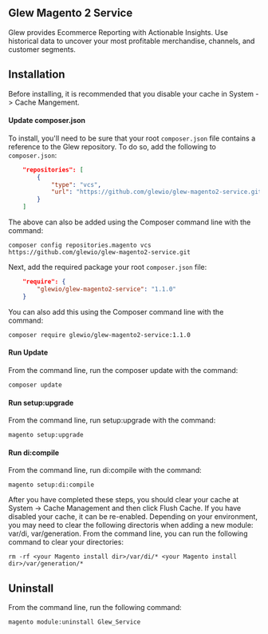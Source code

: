 ## Glew Magento 2 Service

Glew provides Ecommerce Reporting with Actionable Insights.  Use historical data to uncover your most profitable merchandise, channels, and customer segments.

## Installation

Before installing, it is recommended that you disable your cache in System -> Cache Mangement.

#### Update composer.json
To install, you'll need to be sure that your root `composer.json` file contains a reference to the Glew repository.  To do so, add the following to `composer.json`:

```json
    "repositories": [
        {
            "type": "vcs",                                                                                                              
            "url": "https://github.com/glewio/glew-magento2-service.git"
        }
    ]
```

The above can also be added using the Composer command line with the command: 

    composer config repositories.magento vcs https://github.com/glewio/glew-magento2-service.git
    
Next, add the required package your root `composer.json` file:

```json
    "require": {
        "glewio/glew-magento2-service": "1.1.0"
    }
```

You can also add this using the Composer command line with the command:

    composer require glewio/glew-magento2-service:1.1.0

#### Run Update
From the command line, run the composer update with the command:

    composer update

#### Run setup:upgrade
From the command line, run setup:upgrade with the command:

    magento setup:upgrade

#### Run di:compile
From the command line, run di:compile with the command:

    magento setup:di:compile
    
After you have completed these steps, you should clear your cache at System -> Cache Management and then click Flush Cache.  If you have disabled your cache, it can be re-enabled.  Depending on your environment, you may need to clear the following directoris when adding a new module:  var/di, var/generation.  From the command line, you can run the following command to clear your directories:
    
    rm -rf <your Magento install dir>/var/di/* <your Magento install dir>/var/generation/*

## Uninstall
From the command line, run the following command:

    magento module:uninstall Glew_Service
